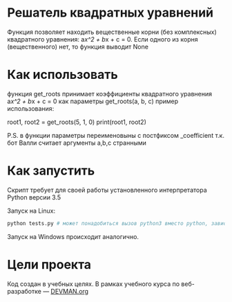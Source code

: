 # Решатель квадратных уравнений

Функция позволяет находить вещественные корни (без комплексных) квадратного уравнения: a*x^2 + b*x + c = 0. Если одного из корня (вещественного) нет,
то функция выводит None 

# Как использовать

функция get_roots принимает коэффициенты квадратного уравнения a*x^2 + b*x + c = 0
как параметры get_roots(a, b, c) пример использования:

root1, root2 = get_roots(5, 1, 0)
print(root1, root2)

P.S. в функции параметры переименовыны с постфиксом _coefficient т.к. бот Валли считает аргументы a,b,c странными

# Как запустить

Скрипт требует для своей работы установленного интерпретатора Python версии 3.5

Запуск на Linux:

```bash
python tests.py # может понадобиться вызов python3 вместо python, зависит от настроек операционной системы
```

Запуск на Windows происходит аналогично.

# Цели проекта

Код создан в учебных целях. В рамках учебного курса по веб-разработке ― [DEVMAN.org](https://devman.org)
